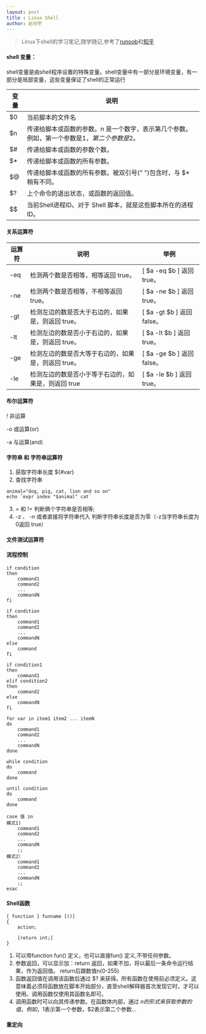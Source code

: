 ```yaml
---
layout: post
title : Linux Shell
author: 赵何宇
---
```


> Linux下shell的学习笔记,随学随记,参考了[runoob](http://www.runoob.com/linux/linux-shell.html)和[知乎](https://www.zhihu.com/question/21281304)

#### shell 变量：
shell变量是由shell程序设置的特殊变量。shell变量中有一部分是环境变量，有一部分是局部变量，这些变量保证了shell的正常运行

|变量 	| 说明 	|
| ---- | ----------------------------------------------------------------- |
| $0 |	当前脚本的文件名 |
| $n |	传递给脚本或函数的参数。n 是一个数字，表示第几个参数。例如，第一个参数是$1，第二个参数是$2。|
| $# |	传递给脚本或函数的参数个数。|
| $* |	传递给脚本或函数的所有参数。|
| $@ |	传递给脚本或函数的所有参数。被双引号(" ")包含时，与 $* 稍有不同。|
| $? |	上个命令的退出状态，或函数的返回值。|
| $$ |	当前Shell进程ID。对于 Shell 脚本，就是这些脚本所在的进程ID。|

#### 关系运算符

 |运算符 	| 说明 | 举例 |
 | ---- | --------------------------------------------------------------- | -------- |
 | -eq 	| 检测两个数是否相等，相等返回 true。 	| [ $a -eq $b ] 返回 true。|
 | -ne 	| 检测两个数是否相等，不相等返回 true。 	| [ $a -ne $b ] 返回 true。|
 | -gt 	| 检测左边的数是否大于右边的，如果是，则返回 true。 	| [ $a -gt $b ] 返回 false。|
 | -lt 	| 检测左边的数是否小于右边的，如果是，则返回 true。 	| [ $a -lt $b ] 返回 true。|
 | -ge 	| 检测左边的数是否大等于右边的，如果是，则返回 true。 	| [ $a -ge $b ] 返回 false。|
 | -le 	| 检测左边的数是否小于等于右边的，如果是，则返回 true 	| [ $a -le $b ] 返回 true。|

#### 布尔运算符

! 非运算

-o 或运算(or)

-a 与运算(and)

#### 字符串 和 字符串运算符

1. 获取字符串长度  ${#var}
2. 查找字符串 
```
animal="dog, pig, cat, lion and so on"     
echo `expr index "$animal" cat`
```
3. = 和 != 判断俩个字符串是否相等;
4. -z 、 -n 或者直接将字符串代入 判断字符串长度是否为零（-z当字符串长度为0返回 true）

#### 文件测试运算符


#### 流程控制

```
if condition
then
    command1 
    command2
    ...
    commandN 
fi

if condition
then
    command1 
    command2
    ...
    commandN
else
    command
fi

if condition1
then
    command1
elif condition2 
then 
    command2
else
    commandN
fi

for var in item1 item2 ... itemN
do
    command1
    command2
    ...
    commandN
done

while condition
do
    command
done

until condition
do
    command
done

case 值 in
模式1)
    command1
    command2
    ...
    commandN
    ;;
模式2）
    command1
    command2
    ...
    commandN
    ;;
esac
```
#### Shell函数

```
[ function ] funname [()]
{
    action;

    [return int;]
}
```
1. 可以带function fun() 定义，也可以直接fun() 定义,不带任何参数。
2. 参数返回，可以显示加：return 返回，如果不加，将以最后一条命令运行结果，作为返回值。 return后跟数值n(0-255)
3. 函数返回值在调用该函数后通过 $? 来获得。所有函数在使用前必须定义。这意味着必须将函数放在脚本开始部分，直至shell解释器首次发现它时，才可以使用。调用函数仅使用其函数名即可。 
4. 调用函数时可以向其传递参数。在函数体内部，通过 $n 的形式来获取参数的值，例如，$1表示第一个参数，$2表示第二个参数... 

#### 重定向







